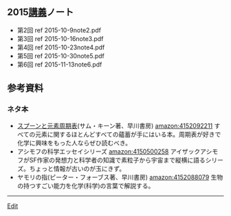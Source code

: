 ---
---
## 2015[講義](/講義)ノート
<!-- 今年はスライドを[WebClass](https://webclass.el.okayama-u.ac.jp)に置いています。 -->
* 第2回 ref 2015-10-9note2.pdf
* 第3回 ref 2015-10-16note3.pdf
* 第4回 ref 2015-10-23note4.pdf
* 第5回 ref 2015-10-30note5.pdf
* 第6回 ref 2015-11-13note6.pdf
<!-- *第7回 ref 2014-11-14note7.pdf -->
<!-- *第8回 ref 2014-11-21note8.pdf ref 2014-11-21note8suppl.pdf -->
<!-- *第9回 ref 2014-11-28note9.pdf -->
<!-- *第10回 ref 2014-12-12note10.pdf -->
<!-- *第11回 ref 2014-12-19note11.pdf -->
<!-- *第12回 ref 2015-01-09note12.pdf -->
<!-- *第13回 ref 2015-01-23note13.pdf -->
## 参考資料
<!-- ![動画](/動画) -->
<!-- [講義](/講義)のなかで紹介したYouTubeの映像などをリンクしておきます。 -->
<!-- *引力により落ちこんでいくコイン -->
<!-- [youtube:JK3_A6nWZfY](youtube:JK3_A6nWZfY) -->
<!-- *2つのスリットで干渉する波 -->
<!-- [youtube:Jqm4f55soJQ](youtube:Jqm4f55soJQ) -->
<!-- *弦の定在波Standing Waves -->
<!-- [youtube:-n1d1rycvj4](youtube:-n1d1rycvj4) -->
<!-- *太鼓の振動、シンバルの振動 -->
<!-- [youtube:osFBNLA7woY](youtube:osFBNLA7woY) -->
<!-- *膜の振動で生じる節のパターン -->
<!-- 膜の振動パターンのことをCymaticsと呼ぶそうです。 -->
<!-- [youtube:Qf0t4qIVWF4](youtube:Qf0t4qIVWF4) -->
<!-- [youtube:Bs3uPbhIZxc](youtube:Bs3uPbhIZxc) -->
<!-- *イオン液体の不思議な性質 -->
<!-- [youtube:jORKluf5SI4](youtube:jORKluf5SI4) -->
<!-- *お湯で融けるガリウムのスプーン -->
<!-- [youtube:cvRcUeWjBu0](youtube:cvRcUeWjBu0) -->
<!-- *音響浮揚 -->
<!-- [youtube:Tk7akWZEBXU](youtube:Tk7akWZEBXU) -->
<!-- *電磁浮揚によるアルミの融解 -->
<!-- [youtube:qUiCh1OTLts](youtube:qUiCh1OTLts) -->
<!-- *危険な液体金属 - NaK合金 -->
<!-- [youtube:Nn3M1hfjxMU](youtube:Nn3M1hfjxMU) -->
<!-- *氷の融け方(分子シミュレーション) -->
<!-- [youtube:pIbn05mbV7M](youtube:pIbn05mbV7M) -->
<!-- *水分子の運動(分子シミュレーション) -->
<!-- [youtube:FtxLih3KeTA](youtube:FtxLih3KeTA) -->
<!-- *CO2の臨界点と超臨界流体 -->
<!-- [youtube:bE5l8c6PF9M](youtube:bE5l8c6PF9M) -->
<!-- *水とアルコールの混合過程(分子シミュレーション) -->
<!-- [youtube:d4zMAkd0tBc](youtube:d4zMAkd0tBc) -->
<!-- *塩化水素HClとアンモニアNH3の気相反応(ブレンステッドの酸塩基反応) -->
<!-- [youtube:U0M-Q65VQHs](youtube:U0M-Q65VQHs) -->
### ネタ本
* [スプーンと元素周期表](/スプーンと元素周期表)(サム・キーン著、早川書房)
[amazon:4152092211](amazon:4152092211)
すべての元素に関するほとんどすべての蘊蓄が手にはいる本。周期表が好きで化学に興味をもった人ならぜひ読むべき。
* アシモフの科学エッセイシリーズ
[amazon:4150500258](amazon:4150500258)
アイザックアシモフがSF作家の発想力と科学者の知識で素粒子から宇宙まで縦横に語るシリーズ。ちょっと情報が古いのが玉にきず。
* ヤモリの指(ピーター・フォーブス著、早川書房)
[amazon:4152088079](amazon:4152088079)
生物の持つすごい能力を化学(科学)の言葉で解説する。


----
[Edit](https://github.com/vitroid/vitroid.github.io/edit/master/MD/教養物理化学2014.md)
